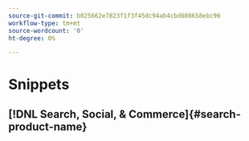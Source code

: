 ```yaml
---
source-git-commit: b025662e7823f1f3f45dc94ab4cbd608658ebc96
workflow-type: tm+mt
source-wordcount: '0'
ht-degree: 0%

---
```

# Snippets

## [!DNL Search, Social, & Commerce]{#search-product-name}
